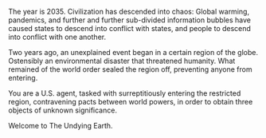 
The year is 2035. Civilization has descended into chaos: Global warming, pandemics, and further and further sub-divided information bubbles have caused states to descend into conflict with states, and people to descend into conflict with one another.

Two years ago, an unexplained event began in a certain region of the globe. Ostensibly an environmental disaster that threatened humanity. What remained of the world order sealed the region off, preventing anyone from entering.

You are a U.S. agent, tasked with surreptitiously entering the restricted region, contravening pacts between world powers, in order to obtain three objects of unknown significance.

Welcome to The Undying Earth.